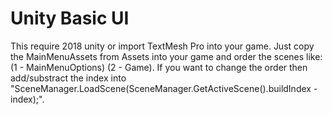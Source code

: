 # Unity Basic UI
This require 2018 unity or import TextMesh Pro into your game. Just copy the MainMenuAssets from Assets into your game and order the scenes like: 
(1 - MainMenuOptions)
(2 - Game).
If you want to change the order then add/substract the index into "SceneManager.LoadScene(SceneManager.GetActiveScene().buildIndex - index);".
